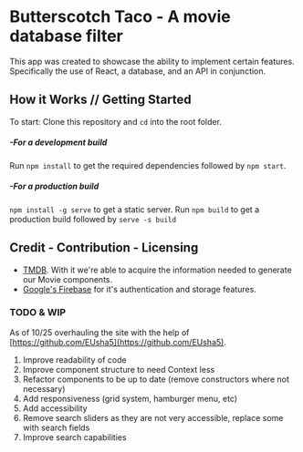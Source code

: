 # Butterscotch Taco - A movie database filter
This app was created to showcase the ability to implement certain features. Specifically the use of React, a database, and an API in conjunction.

## How it Works // Getting Started
To start: Clone this repository and `cd` into the root folder.
##### -For a development build
Run `npm install` to get the required dependencies followed by `npm start`.
##### -For a production build
`npm install -g serve` to get a static server.
Run `npm build` to get a production build followed by `serve -s build`

## Credit - Contribution - Licensing
* [TMDB](https://www.themoviedb.org/). With it we're able to acquire the information needed to generate our Movie components.
* [Google's Firebase](https://firebase.google.com/) for it's authentication and storage features.

### TODO & WIP
As of 10/25 overhauling the site with the help of [https://github.com/EUsha5](https://github.com/EUsha5).

1. Improve readability of code
2. Improve component structure to need Context less
3. Refactor components to be up to date (remove constructors where not necessary)
4. Add responsiveness (grid system, hamburger menu, etc)
5. Add accessibility
6. Remove search sliders as they are not very accessible, replace some with search fields
7. Improve search capabilities